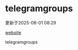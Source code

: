 # telegramgroups
更新于2025-08-01 08:29

[website](https://allgroups.github.io/telegramgroups/)

telegramgroups
